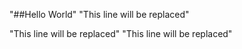 "##Hello World"
"This line will be replaced" 

"This line will be replaced" 
"This line will be replaced" 
